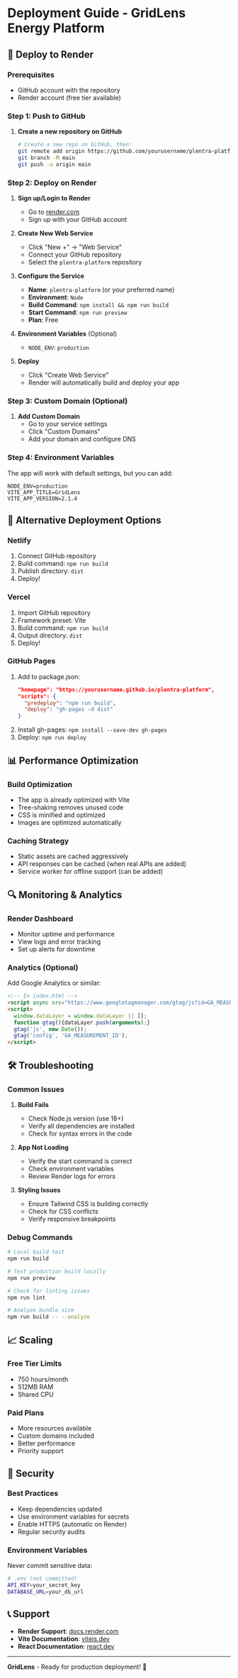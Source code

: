 # Deployment Guide - GridLens Energy Platform

## 🚀 Deploy to Render

### Prerequisites
- GitHub account with the repository
- Render account (free tier available)

### Step 1: Push to GitHub

1. **Create a new repository on GitHub**
   ```bash
   # Create a new repo on GitHub, then:
   git remote add origin https://github.com/yourusername/plentra-platform.git
   git branch -M main
   git push -u origin main
   ```

### Step 2: Deploy on Render

1. **Sign up/Login to Render**
   - Go to [render.com](https://render.com)
   - Sign up with your GitHub account

2. **Create New Web Service**
   - Click "New +" → "Web Service"
   - Connect your GitHub repository
   - Select the `plentra-platform` repository

3. **Configure the Service**
   - **Name**: `plentra-platform` (or your preferred name)
   - **Environment**: `Node`
   - **Build Command**: `npm install && npm run build`
   - **Start Command**: `npm run preview`
   - **Plan**: Free

4. **Environment Variables** (Optional)
   - `NODE_ENV`: `production`

5. **Deploy**
   - Click "Create Web Service"
   - Render will automatically build and deploy your app

### Step 3: Custom Domain (Optional)

1. **Add Custom Domain**
   - Go to your service settings
   - Click "Custom Domains"
   - Add your domain and configure DNS

### Step 4: Environment Variables

The app will work with default settings, but you can add:

```env
NODE_ENV=production
VITE_APP_TITLE=GridLens
VITE_APP_VERSION=2.1.4
```

## 🔧 Alternative Deployment Options

### Netlify
1. Connect GitHub repository
2. Build command: `npm run build`
3. Publish directory: `dist`
4. Deploy!

### Vercel
1. Import GitHub repository
2. Framework preset: Vite
3. Build command: `npm run build`
4. Output directory: `dist`
5. Deploy!

### GitHub Pages
1. Add to package.json:
   ```json
   "homepage": "https://yourusername.github.io/plentra-platform",
   "scripts": {
     "predeploy": "npm run build",
     "deploy": "gh-pages -d dist"
   }
   ```
2. Install gh-pages: `npm install --save-dev gh-pages`
3. Deploy: `npm run deploy`

## 📊 Performance Optimization

### Build Optimization
- The app is already optimized with Vite
- Tree-shaking removes unused code
- CSS is minified and optimized
- Images are optimized automatically

### Caching Strategy
- Static assets are cached aggressively
- API responses can be cached (when real APIs are added)
- Service worker for offline support (can be added)

## 🔍 Monitoring & Analytics

### Render Dashboard
- Monitor uptime and performance
- View logs and error tracking
- Set up alerts for downtime

### Analytics (Optional)
Add Google Analytics or similar:
```html
<!-- In index.html -->
<script async src="https://www.googletagmanager.com/gtag/js?id=GA_MEASUREMENT_ID"></script>
<script>
  window.dataLayer = window.dataLayer || [];
  function gtag(){dataLayer.push(arguments);}
  gtag('js', new Date());
  gtag('config', 'GA_MEASUREMENT_ID');
</script>
```

## 🛠️ Troubleshooting

### Common Issues

1. **Build Fails**
   - Check Node.js version (use 18+)
   - Verify all dependencies are installed
   - Check for syntax errors in the code

2. **App Not Loading**
   - Verify the start command is correct
   - Check environment variables
   - Review Render logs for errors

3. **Styling Issues**
   - Ensure Tailwind CSS is building correctly
   - Check for CSS conflicts
   - Verify responsive breakpoints

### Debug Commands
```bash
# Local build test
npm run build

# Test production build locally
npm run preview

# Check for linting issues
npm run lint

# Analyze bundle size
npm run build -- --analyze
```

## 📈 Scaling

### Free Tier Limits
- 750 hours/month
- 512MB RAM
- Shared CPU

### Paid Plans
- More resources available
- Custom domains included
- Better performance
- Priority support

## 🔐 Security

### Best Practices
- Keep dependencies updated
- Use environment variables for secrets
- Enable HTTPS (automatic on Render)
- Regular security audits

### Environment Variables
Never commit sensitive data:
```bash
# .env (not committed)
API_KEY=your_secret_key
DATABASE_URL=your_db_url
```

## 📞 Support

- **Render Support**: [docs.render.com](https://docs.render.com)
- **Vite Documentation**: [vitejs.dev](https://vitejs.dev)
- **React Documentation**: [react.dev](https://react.dev)

---

**GridLens** - Ready for production deployment! 🚀
